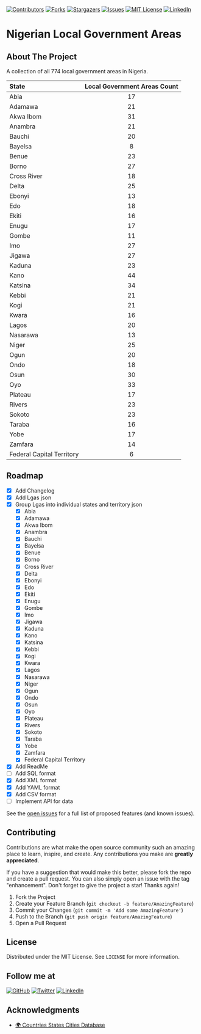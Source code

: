 [![Contributors][contributors-shield]][contributors-url]
[![Forks][forks-shield]][forks-url]
[![Stargazers][stars-shield]][stars-url]
[![Issues][issues-shield]][issues-url]
[![MIT License][license-shield]][license-url]
[![LinkedIn][linkedin-shield]][linkedin-url]

# Nigerian Local Government Areas

## About The Project

A collection of all 774 local government areas in Nigeria.

| State                     | Local Government Areas Count |
| :------------------------ | :--------------------------: |
| Abia                      |              17              |
| Adamawa                   |              21              |
| Akwa Ibom                 |              31              |
| Anambra                   |              21              |
| Bauchi                    |              20              |
| Bayelsa                   |              8               |
| Benue                     |              23              |
| Borno                     |              27              |
| Cross River               |              18              |
| Delta                     |              25              |
| Ebonyi                    |              13              |
| Edo                       |              18              |
| Ekiti                     |              16              |
| Enugu                     |              17              |
| Gombe                     |              11              |
| Imo                       |              27              |
| Jigawa                    |              27              |
| Kaduna                    |              23              |
| Kano                      |              44              |
| Katsina                   |              34              |
| Kebbi                     |              21              |
| Kogi                      |              21              |
| Kwara                     |              16              |
| Lagos                     |              20              |
| Nasarawa                  |              13              |
| Niger                     |              25              |
| Ogun                      |              20              |
| Ondo                      |              18              |
| Osun                      |              30              |
| Oyo                       |              33              |
| Plateau                   |              17              |
| Rivers                    |              23              |
| Sokoto                    |              23              |
| Taraba                    |              16              |
| Yobe                      |              17              |
| Zamfara                   |              14              |
| Federal Capital Territory |              6               |

## Roadmap

-   [x] Add Changelog
-   [x] Add Lgas json
-   [x] Group Lgas into individual states and territory json
    -   [x] Abia
    -   [x] Adamawa
    -   [x] Akwa Ibom
    -   [x] Anambra
    -   [x] Bauchi
    -   [x] Bayelsa
    -   [x] Benue
    -   [x] Borno
    -   [x] Cross River
    -   [x] Delta
    -   [x] Ebonyi
    -   [x] Edo
    -   [x] Ekiti
    -   [x] Enugu
    -   [x] Gombe
    -   [x] Imo
    -   [x] Jigawa
    -   [x] Kaduna
    -   [x] Kano
    -   [x] Katsina
    -   [x] Kebbi
    -   [x] Kogi
    -   [x] Kwara
    -   [x] Lagos
    -   [x] Nasarawa
    -   [x] Niger
    -   [x] Ogun
    -   [x] Ondo
    -   [x] Osun
    -   [x] Oyo
    -   [x] Plateau
    -   [x] Rivers
    -   [x] Sokoto
    -   [x] Taraba
    -   [x] Yobe
    -   [x] Zamfara
    -   [x] Federal Capital Territory
-   [x] Add ReadMe
-   [ ] Add SQL format
-   [x] Add XML format
-   [x] Add YAML format
-   [x] Add CSV format
-   [ ] Implement API for data

See the [open issues](https://github.com/xosasx/nigerian-local-government-areas/issues) for a full list of proposed features (and known issues).

## Contributing

Contributions are what make the open source community such an amazing place to learn, inspire, and create. Any contributions you make are **greatly appreciated**.

If you have a suggestion that would make this better, please fork the repo and create a pull request. You can also simply open an issue with the tag "enhancement".
Don't forget to give the project a star! Thanks again!

1. Fork the Project
1. Create your Feature Branch (`git checkout -b feature/AmazingFeature`)
1. Commit your Changes (`git commit -m 'Add some AmazingFeature'`)
1. Push to the Branch (`git push origin feature/AmazingFeature`)
1. Open a Pull Request

## License

Distributed under the MIT License. See `LICENSE` for more information.

## Follow me at

[![GitHub][github-logo-shield]][github-url]
[![Twitter][twitter-logo-shield]][twitter-url]
[![LinkedIn][linkedin-logo-shield]][linkedin-url]

## Acknowledgments

-   [🌍 Countries States Cities Database](https://github.com/dr5hn/countries-states-cities-database)

[contributors-shield]: https://img.shields.io/github/contributors/xosasx/nigerian-local-government-areas.svg?style=for-the-badge
[contributors-url]: https://github.com/xosasx/nigerian-local-government-areas/graphs/contributors
[forks-shield]: https://img.shields.io/github/forks/xosasx/nigerian-local-government-areas.svg?style=for-the-badge
[forks-url]: https://github.com/xosasx/nigerian-local-government-areas/network/members
[stars-shield]: https://img.shields.io/github/stars/xosasx/nigerian-local-government-areas.svg?style=for-the-badge
[stars-url]: https://github.com/xosasx/nigerian-local-government-areas/stargazers
[issues-shield]: https://img.shields.io/github/issues/xosasx/nigerian-local-government-areas.svg?style=for-the-badge
[issues-url]: https://github.com/xosasx/nigerian-local-government-areas/issues
[license-shield]: https://img.shields.io/github/license/xosasx/nigerian-local-government-areas.svg?style=for-the-badge
[license-url]: https://github.com/xosasx/nigerian-local-government-areas/blob/master/LICENSE
[linkedin-shield]: https://img.shields.io/badge/-LinkedIn-black.svg?style=for-the-badge&logo=linkedin&colorB=555
[linkedin-url]: https://www.linkedin.com/in/o-obazee
[github-logo-shield]: https://img.shields.io/static/v1?logo=github&message=Github&color=black&style=flat-square&label=
[twitter-logo-shield]: https://img.shields.io/static/v1?logo=twitter&message=Twitter&color=black&style=flat-square&label=
[linkedin-logo-shield]: https://img.shields.io/static/v1?logo=linkedin&message=LinkedIn&color=black&style=flat-square&label=
[twitter-url]: https://twitter.com/MaTT___101?lang=en-gb
[github-url]: https://github.com/xosasx

